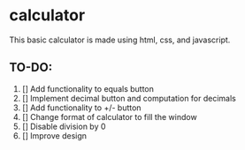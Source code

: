 # calculator
This basic calculator is made using html, css, and javascript.

## TO-DO:
1. [] Add functionality to equals button
2. [] Implement decimal button and computation for decimals
3. [] Add functionality to +/- button
4. [] Change format of calculator to fill the window
5. [] Disable division by 0
6. [] Improve design